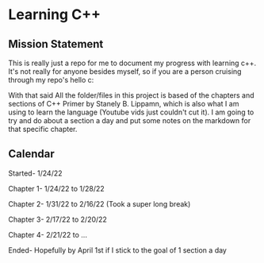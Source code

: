 # Learning C++

## Mission Statement

This is really just a repo for me to document my progress with learning c++. It's not really for anyone besides myself, so if you are a person cruising through my repo's hello c:

With that said All the folder/files in this project is based of the chapters and sections of C++ Primer by Stanely B. Lippamn, which is also what I am using to learn the language (Youtube vids just couldn't cut it). I am going to try and do about a section a day and put some notes on the markdown for that specific chapter.

## Calendar

Started- 1/24/22

Chapter 1- 1/24/22 to 1/28/22

Chapter 2- 1/31/22 to 2/16/22 (Took a super long break)

Chapter 3- 2/17/22 to 2/20/22

Chapter 4- 2/21/22 to ...

Ended- Hopefully by April 1st if I stick to the goal of 1 section a day
